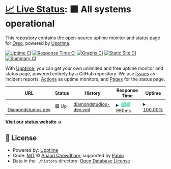# [📈 Live Status](https://status.diamondstudios.dev): <!--live status--> **🟩 All systems operational**

This repository contains the open-source uptime monitor and status page for [Oreo](https://diamondstudios.dev), powered by [Upptime](https://github.com/upptime/upptime).

[![Uptime CI](https://github.com/diamonddev01/diamonduptime-monitor/workflows/Uptime%20CI/badge.svg)](https://github.com/diamonddev01/diamonduptime-monitor/actions?query=workflow%3A%22Uptime+CI%22)
[![Response Time CI](https://github.com/diamonddev01/diamonduptime-monitor/workflows/Response%20Time%20CI/badge.svg)](https://github.com/diamonddev01/diamonduptime-monitor/actions?query=workflow%3A%22Response+Time+CI%22)
[![Graphs CI](https://github.com/diamonddev01/diamonduptime-monitor/workflows/Graphs%20CI/badge.svg)](https://github.com/diamonddev01/diamonduptime-monitor/actions?query=workflow%3A%22Graphs+CI%22)
[![Static Site CI](https://github.com/diamonddev01/diamonduptime-monitor/workflows/Static%20Site%20CI/badge.svg)](https://github.com/diamonddev01/diamonduptime-monitor/actions?query=workflow%3A%22Static+Site+CI%22)
[![Summary CI](https://github.com/diamonddev01/diamonduptime-monitor/workflows/Summary%20CI/badge.svg)](https://github.com/diamonddev01/diamonduptime-monitor/actions?query=workflow%3A%22Summary+CI%22)

With [Upptime](https://upptime.js.org), you can get your own unlimited and free uptime monitor and status page, powered entirely by a GitHub repository. We use [Issues](https://github.com/diamonddev01/diamonduptime-monitor/issues) as incident reports, [Actions](https://github.com/diamonddev01/diamonduptime-monitor/actions) as uptime monitors, and [Pages](https://status.diamondstudios.dev) for the status page.

<!--start: status pages-->
<!-- This summary is generated by Upptime (https://github.com/upptime/upptime) -->
<!-- Do not edit this manually, your changes will be overwritten -->
<!-- prettier-ignore -->
| URL | Status | History | Response Time | Uptime |
| --- | ------ | ------- | ------------- | ------ |
| <img alt="" src="https://icons.duckduckgo.com/ip3/diamondstudios.dev.ico" height="13"> [Diamondstudios.dev](https://diamondstudios.dev) | 🟩 Up | [diamondstudios-dev.yml](https://github.com/diamonddev01/diamonddev01.github.io/commits/HEAD/history/diamondstudios-dev.yml) | <details><summary><img alt="Response time graph" src="./graphs/diamondstudios-dev/response-time-week.png" height="20"> 990ms</summary><br><a href="https://diamonddev01.github.io/diamonddev01.github.io/history/diamondstudios-dev"><img alt="Response time 1008" src="https://img.shields.io/endpoint?url=https%3A%2F%2Fraw.githubusercontent.com%2Fdiamonddev01%2Fdiamonddev01.github.io%2FHEAD%2Fapi%2Fdiamondstudios-dev%2Fresponse-time.json"></a><br><a href="https://diamonddev01.github.io/diamonddev01.github.io/history/diamondstudios-dev"><img alt="24-hour response time 858" src="https://img.shields.io/endpoint?url=https%3A%2F%2Fraw.githubusercontent.com%2Fdiamonddev01%2Fdiamonddev01.github.io%2FHEAD%2Fapi%2Fdiamondstudios-dev%2Fresponse-time-day.json"></a><br><a href="https://diamonddev01.github.io/diamonddev01.github.io/history/diamondstudios-dev"><img alt="7-day response time 990" src="https://img.shields.io/endpoint?url=https%3A%2F%2Fraw.githubusercontent.com%2Fdiamonddev01%2Fdiamonddev01.github.io%2FHEAD%2Fapi%2Fdiamondstudios-dev%2Fresponse-time-week.json"></a><br><a href="https://diamonddev01.github.io/diamonddev01.github.io/history/diamondstudios-dev"><img alt="30-day response time 1008" src="https://img.shields.io/endpoint?url=https%3A%2F%2Fraw.githubusercontent.com%2Fdiamonddev01%2Fdiamonddev01.github.io%2FHEAD%2Fapi%2Fdiamondstudios-dev%2Fresponse-time-month.json"></a><br><a href="https://diamonddev01.github.io/diamonddev01.github.io/history/diamondstudios-dev"><img alt="1-year response time 1008" src="https://img.shields.io/endpoint?url=https%3A%2F%2Fraw.githubusercontent.com%2Fdiamonddev01%2Fdiamonddev01.github.io%2FHEAD%2Fapi%2Fdiamondstudios-dev%2Fresponse-time-year.json"></a></details> | <details><summary><a href="https://diamonddev01.github.io/diamonddev01.github.io/history/diamondstudios-dev">100.00%</a></summary><a href="https://diamonddev01.github.io/diamonddev01.github.io/history/diamondstudios-dev"><img alt="All-time uptime 100.00%" src="https://img.shields.io/endpoint?url=https%3A%2F%2Fraw.githubusercontent.com%2Fdiamonddev01%2Fdiamonddev01.github.io%2FHEAD%2Fapi%2Fdiamondstudios-dev%2Fuptime.json"></a><br><a href="https://diamonddev01.github.io/diamonddev01.github.io/history/diamondstudios-dev"><img alt="24-hour uptime 100.00%" src="https://img.shields.io/endpoint?url=https%3A%2F%2Fraw.githubusercontent.com%2Fdiamonddev01%2Fdiamonddev01.github.io%2FHEAD%2Fapi%2Fdiamondstudios-dev%2Fuptime-day.json"></a><br><a href="https://diamonddev01.github.io/diamonddev01.github.io/history/diamondstudios-dev"><img alt="7-day uptime 100.00%" src="https://img.shields.io/endpoint?url=https%3A%2F%2Fraw.githubusercontent.com%2Fdiamonddev01%2Fdiamonddev01.github.io%2FHEAD%2Fapi%2Fdiamondstudios-dev%2Fuptime-week.json"></a><br><a href="https://diamonddev01.github.io/diamonddev01.github.io/history/diamondstudios-dev"><img alt="30-day uptime 100.00%" src="https://img.shields.io/endpoint?url=https%3A%2F%2Fraw.githubusercontent.com%2Fdiamonddev01%2Fdiamonddev01.github.io%2FHEAD%2Fapi%2Fdiamondstudios-dev%2Fuptime-month.json"></a><br><a href="https://diamonddev01.github.io/diamonddev01.github.io/history/diamondstudios-dev"><img alt="1-year uptime 100.00%" src="https://img.shields.io/endpoint?url=https%3A%2F%2Fraw.githubusercontent.com%2Fdiamonddev01%2Fdiamonddev01.github.io%2FHEAD%2Fapi%2Fdiamondstudios-dev%2Fuptime-year.json"></a></details>

<!--end: status pages-->

[**Visit our status website →**](https://status.diamondstudios.dev)

## 📄 License

- Powered by: [Upptime](https://github.com/upptime/upptime)
- Code: [MIT](./LICENSE) © [Anand Chowdhary](https://anandchowdhary.com), supported by [Pabio](https://pabio.com)
- Data in the `./history` directory: [Open Database License](https://opendatacommons.org/licenses/odbl/1-0/)
